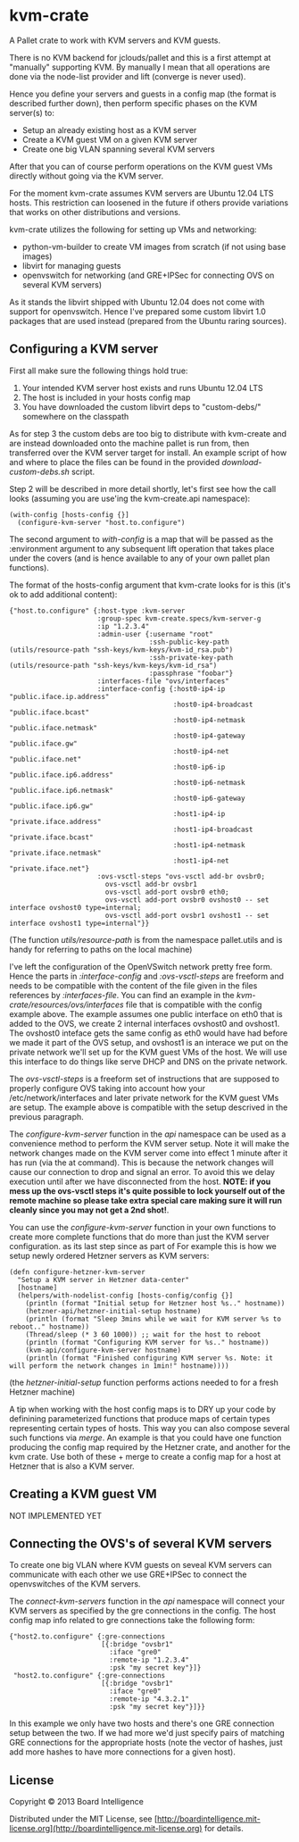 # kvm-crate

A Pallet crate to work with KVM servers and KVM guests.

There is no KVM backend for jclouds/pallet and this is a first attempt
at "manually" supporting KVM. By manually I mean that all operations
are done via the node-list provider and lift (converge is never used).

Hence you define your servers and guests in a config map (the format is
described further down), then perform specific phases on the KVM server(s) to:
* Setup an already existing host as a KVM server
* Create a KVM guest VM on a given KVM server
* Create one big VLAN spanning several KVM servers

After that you can of course perform operations on the KVM guest VMs
directly without going via the KVM server.

For the moment kvm-crate assumes KVM servers are Ubuntu 12.04 LTS hosts. This
restriction can loosened in the future if others provide variations that
works on other distributions and versions.

kvm-crate utilizes the following for setting up VMs and networking:
* python-vm-builder to create VM images from scratch (if not using base images)
* libvirt for managing guests
* openvswitch for networking (and GRE+IPSec for connecting OVS on several KVM servers)

As it stands the libvirt shipped with Ubuntu 12.04 does not come with
support for openvswitch. Hence I've prepared some custom libvirt 1.0
packages that are used instead (prepared from the Ubuntu raring sources).

## Configuring a KVM server

First all make sure the following things hold true:
1. Your intended KVM server host exists and runs Ubuntu 12.04 LTS
2. The host is included in your hosts config map
3. You have downloaded the custom libvirt deps to "custom-debs/" somewhere on the classpath

As for step 3 the custom debs are too big to distribute with kvm-create
and are instead downloaded onto the machine pallet is run from, then
transferred over the KVM server target for install. An example script
of how and where to place the files can be found in the provided
*download-custom-debs.sh* script.

Step 2 will be described in more detail shortly, let's first see how
the call looks (assuming you are use'ing the kvm-create.api namespace):

    (with-config [hosts-config {}]
      (configure-kvm-server "host.to.configure")

The second argument to *with-config* is a map that will be passed as the :environment
argument to any subsequent lift operation that takes place under the covers (and is
hence available to any of your own pallet plan functions).

The format of the hosts-config argument that kvm-crate looks for is this (it's ok to
add additional content):

    {"host.to.configure" {:host-type :kvm-server
                          :group-spec kvm-create.specs/kvm-server-g
                          :ip "1.2.3.4"
                          :admin-user {:username "root"
                                       :ssh-public-key-path  (utils/resource-path "ssh-keys/kvm-keys/kvm-id_rsa.pub")
                                       :ssh-private-key-path (utils/resource-path "ssh-keys/kvm-keys/kvm-id_rsa")
                                       :passphrase "foobar"}
                          :interfaces-file "ovs/interfaces"
                          :interface-config {:host0-ip4-ip        "public.iface.ip.address"
                                             :host0-ip4-broadcast "public.iface.bcast"
                                             :host0-ip4-netmask   "public.iface.netmask"
                                             :host0-ip4-gateway   "public.iface.gw"
                                             :host0-ip4-net       "public.iface.net"
                                             :host0-ip6-ip        "public.iface.ip6.address"
                                             :host0-ip6-netmask   "public.iface.ip6.netmask"
                                             :host0-ip6-gateway   "public.iface.ip6.gw"
                                             :host1-ip4-ip        "private.iface.address"
                                             :host1-ip4-broadcast "private.iface.bcast"
                                             :host1-ip4-netmask   "private.iface.netmask"
                                             :host1-ip4-net       "private.iface.net"}
                          :ovs-vsctl-steps "ovs-vsctl add-br ovsbr0;
                            ovs-vsctl add-br ovsbr1
                            ovs-vsctl add-port ovsbr0 eth0;
                            ovs-vsctl add-port ovsbr0 ovshost0 -- set interface ovshost0 type=internal;
                            ovs-vsctl add-port ovsbr1 ovshost1 -- set interface ovshost1 type=internal"}}

(The function *utils/resource-path* is from the namespace pallet.utils and
is handy for referring to paths on the local machine)

I've left the configuration of the OpenVSwitch network pretty free form. Hence
the parts in *:interface-config* and *:ovs-vsctl-steps* are freeform and needs
to be compatible with the content of the file given in the files references
by *:interfaces-file*. You can find an example in the
*kvm-crate/resources/ovs/interfaces* file that is compatible with the config
example above. The example assumes one public interface on eth0 that is added to
the OVS, we create 2 internal interfaces ovshost0 and ovshost1. The ovshost0
inteface gets the same config as eth0 would have had before we made it part of
the OVS setup, and ovshost1 is an interace we put on the private network we'll
set up for the KVM guest VMs of the host. We will use this interface to
do things like serve DHCP and DNS on the private network.

The *ovs-vsctl-steps* is a freeform set of instructions that are supposed
to properly configure OVS taking into account how your /etc/network/interfaces
and later private network for the KVM guest VMs are setup. The example
above is compatible with the setup descrived in the previous paragraph.

The *configure-kvm-server* function in the *api* namespace can be used
as a convenience method to perform the KVM server setup. Note it will
make the network changes made on the KVM server come into effect 1 minute
after it has run (via the at command). This is because the network changes
will cause our connection to drop and signal an error. To avoid this we delay
execution until after we have disconnected from the host. **NOTE: if you
mess up the ovs-vsctl steps it's quite possible to lock yourself out of
the remote machine so please take extra special care making sure it
will run cleanly since you may not get a 2nd shot!**.

You can use the *configure-kvm-server* function in your own functions to
create more complete functions that do more than just the KVM server
configuration. as its last step since
as part of For example this is how we setup newly ordered Hetzner
servers as KVM servers:

    (defn configure-hetzner-kvm-server
      "Setup a KVM server in Hetzner data-center"
      [hostname]
      (helpers/with-nodelist-config [hosts-config/config {}]
        (println (format "Initial setup for Hetzner host %s.." hostname))
        (hetzner-api/hetzner-initial-setup hostname)
        (println (format "Sleep 3mins while we wait for KVM server %s to reboot.." hostname))
        (Thread/sleep (* 3 60 1000)) ;; wait for the host to reboot
        (println (format "Configuring KVM server for %s.." hostname))
        (kvm-api/configure-kvm-server hostname)
        (println (format "Finished configuring KVM server %s. Note: it will perform the network changes in 1min!" hostname))))

(the *hetzner-initial-setup* function performs actions needed to
for a fresh Hetzner machine)

A tip when working with the host config maps is to DRY up your code by
definining parameterized functions that produce maps of certain types
representing certain types of hosts. This way you can also compose
several such functions via *merge*. An example is that you could have
one function producing the config map required by the Hetzner crate,
and another for the kvm crate. Use both of these + merge to create
a config map for a host at Hetzner that is also a KVM server.

## Creating a KVM guest VM

NOT IMPLEMENTED YET

## Connecting the OVS's of several KVM servers

To create one big VLAN where KVM guests on seveal KVM servers can
communicate with each other we use GRE+IPSec to connect the
openvswitches of the KVM servers.

The *connect-kvm-servers* function in the *api* namespace will
connect your KVM servers as specified by the gre connections in
the config. The host config map info related to gre connections
take the following form:

    {"host2.to.configure" {:gre-connections
                           [{:bridge "ovsbr1"
                             :iface "gre0"
                             :remote-ip "1.2.3.4"
                             :psk "my secret key"}]}
     "host2.to.configure" {:gre-connections
                           [{:bridge "ovsbr1"
                             :iface "gre0"
                             :remote-ip "4.3.2.1"
                             :psk "my secret key"}]}}

In this example we only have two hosts and there's one GRE connection
setup between the two. If we had more we'd just specify pairs of
matching GRE connections for the appropriate hosts (note the vector
of hashes, just add more hashes to have more connections for a given
host).

## License

Copyright © 2013 Board Intelligence

Distributed under the MIT License, see
[http://boardintelligence.mit-license.org](http://boardintelligence.mit-license.org)
for details.
